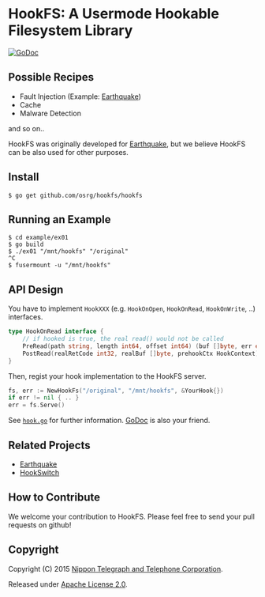 # HookFS: A Usermode Hookable Filesystem Library

[![GoDoc](https://godoc.org/github.com/osrg/hookfs?status.svg)](https://godoc.org/github.com/osrg/hookfs)

## Possible Recipes

* Fault Injection (Example: [Earthquake](https://github.com/osrg/earthquake))
* Cache
* Malware Detection

and so on..

HookFS was originally developed for [Earthquake](https://github.com/osrg/earthquake), but we believe HookFS can be also used for other purposes.

## Install

    $ go get github.com/osrg/hookfs/hookfs

## Running an Example

    $ cd example/ex01
    $ go build
    $ ./ex01 "/mnt/hookfs" "/original"
	^C
    $ fusermount -u "/mnt/hookfs"

## API Design
You have to implement `HookXXX` (e.g. `HookOnOpen`, `HookOnRead`, `HookOnWrite`, ..)  interfaces.

```go
type HookOnRead interface {
	// if hooked is true, the real read() would not be called	
	PreRead(path string, length int64, offset int64) (buf []byte, err error, hooked bool, ctx HookContext)
	PostRead(realRetCode int32, realBuf []byte, prehookCtx HookContext) (buf []byte, err error, hooked bool)
}
```
	
Then, regist your hook implementation to the HookFS server.

```go
fs, err := NewHookFs("/original", "/mnt/hookfs", &YourHook{})
if err != nil { .. }
err = fs.Serve()
```

See [`hook.go`](hookfs/hook.go) for further information. [GoDoc](https://godoc.org/github.com/osrg/hookfs) is also your friend.

## Related Projects
* [Earthquake](https://github.com/osrg/earthquake)
* [HookSwitch](https://github.com/osrg/hookswitch)

## How to Contribute
We welcome your contribution to HookFS.
Please feel free to send your pull requests on github!

## Copyright
Copyright (C) 2015 [Nippon Telegraph and Telephone Corporation](http://www.ntt.co.jp/index_e.html).

Released under [Apache License 2.0](LICENSE).
